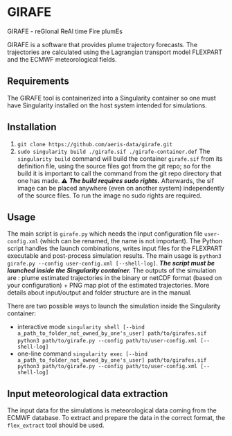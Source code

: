 # GIRAFE

GIRAFE - reGIonal ReAl time Fire plumEs

GIRAFE is a software that provides plume trajectory forecasts. The trajectories are calculated using the Lagrangian transport model FLEXPART and the ECMWF meteorological fields.

## Requirements
The GIRAFE tool is containerized into a Singularity container so one must have Singularity installed on the host system intended for simulations.

## Installation
1. `git clone https://github.com/aeris-data/girafe.git`
2. `sudo singularity build ./girafe.sif ./girafe-container.def`
The `singularity build` command will build the container `girafe.sif` from its definition file, using the source files got from the git repo; so for the build it is important to call the command from the git repo directory that one has made. ⚠️ ***The build requires sudo rights.*** Afterwards, the sif image can be placed anywhere (even on another system) independently of the source files. To run the image no sudo rights are required.

## Usage
The main script is `girafe.py` which needs the input configuration file `user-config.xml` (which can be renamed, the name is not important). The Python script handles the launch combinations, writes input files for the FLEXPART executable and post-process simulation results. The main usage is `python3 girafe.py --config user-config.xml [--shell-log]`. ***The script must be launched inside the Singularity container.*** The outputs of the simulation are : plume estimated trajectories in the binary or netCDF format (based on your configuration) + PNG map plot of the estimated trajectories. More details about input/output and folder structure are in the manual.

There are two possible ways to launch the simulation inside the Singularity container:
- interactive mode
`singularity shell [--bind a_path_to_folder_not_owned_by_one's_user] path/to/girafes.sif`
`python3 path/to/girafe.py --config path/to/user-config.xml [--shell-log]`
- one-line command
`singularity exec [--bind a_path_to_folder_not_owned_by_one's_user] path/to/girafes.sif python3 path/to/girafe.py --config path/to/user-config.xml [--shell-log]`

## Input meteorological data extraction
The input data for the simulations is meteorological data coming from the ECMWF database. To extract and prepare the data in the correct format, the `flex_extract` tool should be used.